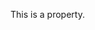 This is a <variable name="currency" value="ABC" enumValues="%5B%22ABC%22%2C%22DEF%22%5D"/> property.